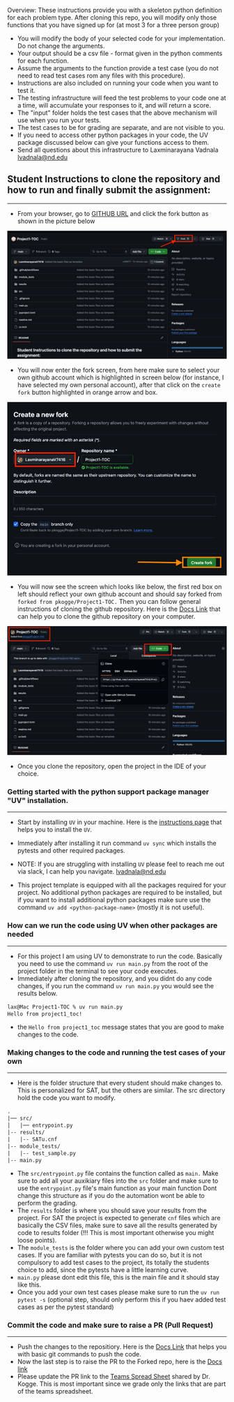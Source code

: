 Overview: These instructions provide you with a skeleton python definition for each problem type. After cloning this repo, you will modify only those functions that you have signed up for (at most 3 for a three person group)
* You will modify the body of your selected code for your implementation. Do not change the arguments.
* Your output should be a csv file - format given in the python comments for each function.
* Assume the arguments to the function provide a test case (you do not need to read test cases rom any files with this procedure).
* Instructions are also included on running your code when you want to test it.
* The testing infrastructure will feed the test problems to your code one at a time, will accumulate your responses to it, and will return a score.
* The "input" folder holds the test cases that the above mechanism will use when you run your tests.
* The test cases to be for grading are separate, and are not visible to you.
* If you need to access other python packages in your code, the UV package discussed below can give your functions access to them.
* Send all questions about this infrastructure to Laxminarayana Vadnala lvadnala@nd.edu

<!-- ## instructions to generate a PAT (a Personal Access Token): -->


<!-- * Go to GitHub → Settings → Developer settings → Personal access tokens → Tokens (classic)
* Click "Generate new token" → "Generate new token (classic)"
* Set expiration (90 days recommended)
* Select scopes: repo (full control of private repositories)
* Generate token and copy it -->


## Student Instructions to clone the repository and how to run and finally submit the assignment:
------------------
* From your browser, go to [GITHUB URL](https://github.com/pkogge/Project1-TOC) and click the fork button as shown in the picture below


![fork_button](documentation/assets/fork_button.png "fork button")


* You will now enter the fork screen, from here make sure to select your own github account which is highlighted in screen below (for instance, I have selected my own personal account), after that click on the `create fork` button highlighted in orange arrow and box.

![fork_screen](documentation/assets/fork_screen.png "fork screen")

* You will now see the screen which looks like below, the first red box on left should reflect your own github account and should say forked from `forked from pkogge/Project1-TOC.` Then you can follow general instructions of cloning the github repository. Here is the [Docs Link](https://docs.github.com/en/repositories/creating-and-managing-repositories/cloning-a-repository) that can help you to clone the github repository on your computer.

![cloned_repo](documentation/assets/cloned_repo.png "cloned_repo")

* Once you clone the repository, open the project in the IDE of your choice.

### Getting started with the python support package manager "UV" installation.
----------------

* Start  by installing `UV` in your machine. Here is the [instructions page](https://docs.astral.sh/uv/getting-started/installation/#__tabbed_1_1) that helps you to install the `UV`.

* Immediately after installing it run command `uv sync` which installs the pytests and other required packages.

* NOTE: If you are struggling with installing `UV` please feel to reach me out via slack, I can help you navigate. lvadnala@nd.edu

* This project template is equipped with all the packages required for your project. No additional python packages are required to be installed, but if you want to install additional python packages make sure use the command `uv add <python-package-name>` (mostly it is not useful).

### How can we run the code using UV when other packages are needed
----------------
* For this project I am using UV to demonstrate to run the code. Basically you need to use the command `uv run main.py` from the root of the project folder in the terminal to see your code executes.
* Immediately after cloning the repository, and you didnt do any code changes, if you run the command `uv run main.py` you would see the results below.

```
lax@Mac Project1-TOC % uv run main.py
Hello from project1_toc!
```

* the `Hello from project1_toc` message states that you are good to make changes to the code.

### Making changes to the code and running the test cases of your own
----------------

* Here is the folder structure that every student should make changes to. This is personalized for SAT, but the others are similar. The src directory hold the code you want to modify.

```
.
|── src/
│   |── entrypoint.py
|-- results/
|   |-- SATu.cnf
|-- module_tests/
|   |-- test_sample.py
|-- main.py
```

* The `src/entrypoint.py` file contains the function called as `main.` Make sure to add all your auxikiary files into the `src` folder and make sure to use the `entrypoint.py` file's main function as your main function Dont change this structure as if you do the automation wont be able to perform the grading.
* The `results` folder is where you should save your results from the project. For SAT the project is expected to generate `cnf` files which are basically the CSV files, make sure to save all the results generated by code to results folder (!!! This is most important otherwise you might loose points).
* The `module_tests` is the folder where you can add your own custom test cases. If you are familiar with pytests you can do so, but it is not compulsory to add test cases to the project, its totally the students choice to add, since the pytests have a little learning curve.
* `main.py` please dont edit this file, this is the main file and it should stay like this.
* Once you add your own test cases please make sure to run the `uv run pytest -s` (optional step, should only perform this if you haev added test cases as per the pytest standard)


### Commit the code and make sure to raise a PR (Pull Request)
---------------

* Push the changes to the repositiory. Here is the [Docs Link](https://docs.github.com/en/get-started/using-git/pushing-commits-to-a-remote-repository) that helps you with basic git commands to push the code.
* Now the last step is to raise the PR to the Forked repo, here is the [Docs link](https://docs.github.com/en/pull-requests/collaborating-with-pull-requests/proposing-changes-to-your-work-with-pull-requests/creating-a-pull-request-from-a-fork)
* Please update the PR link to the [Teams Spread Sheet](https://docs.google.com/spreadsheets/d/1FYyJMDnft__n0SohcIcSL7lUO60RMtJk9nuVJ5l30SY/edit?usp=sharing) shared by Dr. Kogge. This is most important since we grade only the links that are part of the teams spreadsheet.
